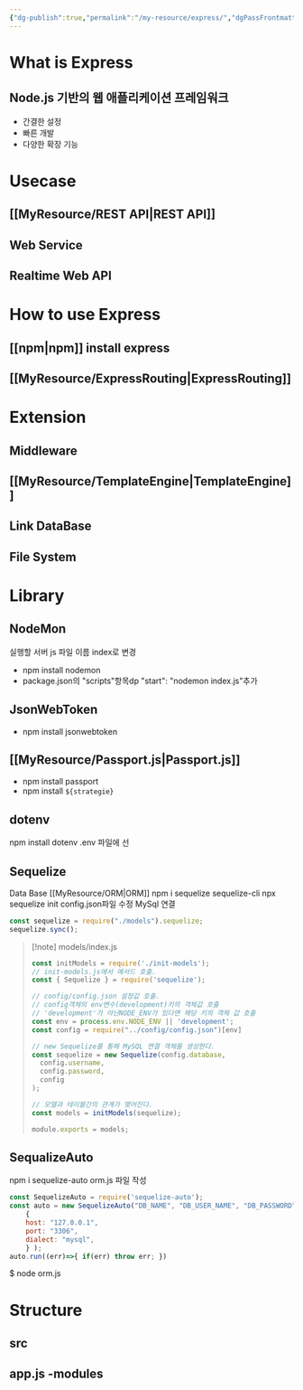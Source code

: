 ```yaml
---
{"dg-publish":true,"permalink":"/my-resource/express/","dgPassFrontmatter":true,"created":"2023-12-13T17:50:08.579+09:00","updated":"2023-12-14T17:40:16.098+09:00"}
---
```


# What is Express
## Node.js 기반의 웹 애플리케이션 프레임워크
- 간결한 설정
- 빠른 개발
- 다양한 확장 기능
# Usecase
## [[MyResource/REST API\|REST API]]
## Web Service
## Realtime Web API
# How to use Express
## [[npm\|npm]] install express


## [[MyResource/ExpressRouting\|ExpressRouting]]

# Extension
## Middleware
## [[MyResource/TemplateEngine\|TemplateEngine]]
## Link DataBase
## File System

# Library
## NodeMon
실행할 서버 js 파일 이름 index로 변경
- npm install nodemon
- package.json의 "scripts"항목dp "start": "nodemon index.js"추가
## JsonWebToken
- npm install jsonwebtoken
## [[MyResource/Passport.js\|Passport.js]]
- npm install passport
- npm install `${strategie}`
## dotenv
npm install dotenv
.env 파일에 선
## Sequelize
Data Base [[MyResource/ORM\|ORM]]
npm i sequelize sequelize-cli
npx sequelize init
config.json파일 수정
MySql 연결
```javaScript
const sequelize = require("./models").sequelize;
sequelize.sync();
```

>[!note] models/index.js
> ```javaScript
>const initModels = require('./init-models'); 
>// init-models.js에서 메서드 호출.
>const { Sequelize } = require('sequelize');
>
>// config/config.json 설정값 호출.
>// config객체의 env변수(development)키의 객체값 호출
>// 'development'가 아닌NODE_ENV가 있다면 해당 키의 객체 값 호출
>const env = process.env.NODE_ENV || 'development';
>const config = require("../config/config.json")[env]
>
>// new Sequelize를 통해 MySQL 연결 객체를 생성한다.
>const sequelize = new Sequelize(config.database, 
>	config.username, 
>	config.password, 
>	config
>);
>
>// 모델과 테이블간의 관계가 맺어진다.
>const models = initModels(sequelize);
>
>module.exports = models;
## SequalizeAuto
npm i sequelize-auto
orm.js 파일 작성
```javaScript
const SequelizeAuto = require('sequelize-auto');
const auto = new SequelizeAuto("DB_NAME", "DB_USER_NAME", "DB_PASSWORD", 
	{ 
	host: "127.0.0.1", 
	port: "3306", 
	dialect: "mysql", 
	} ); 
auto.run((err)=>{ if(err) throw err; })
```
$ node orm.js



	


# Structure
## src
app.js
-modules
-


